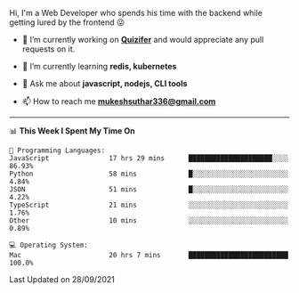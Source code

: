 Hi, I'm a Web Developer who spends his time with the backend while getting lured by the frontend 😜

- 🔭 I’m currently working on **[Quizifer](https://github.com/SutharMukesh/Quizifer/)** and would appreciate any pull requests on it.

- 🌱 I’m currently learning **redis, kubernetes**

- 💬 Ask me about **javascript, nodejs, CLI tools**

- 📫 How to reach me **mukeshsuthar336@gmail.com**

---
<!--START_SECTION:waka-->
📊 **This Week I Spent My Time On** 

```text
💬 Programming Languages: 
JavaScript               17 hrs 29 mins      █████████████████████░░░░   86.93% 
Python                   58 mins             █░░░░░░░░░░░░░░░░░░░░░░░░   4.84% 
JSON                     51 mins             █░░░░░░░░░░░░░░░░░░░░░░░░   4.22% 
TypeScript               21 mins             ░░░░░░░░░░░░░░░░░░░░░░░░░   1.76% 
Other                    10 mins             ░░░░░░░░░░░░░░░░░░░░░░░░░   0.89%

💻 Operating System: 
Mac                      20 hrs 7 mins       █████████████████████████   100.0%

```


 Last Updated on 28/09/2021
<!--END_SECTION:waka-->
